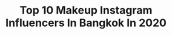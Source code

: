 ---
title: Top 10 Makeup Instagram Influencers In Bangkok In 2020
description: >-
  Find top makeup Instagram influencers in Bangkok in 2020. Most popular hashtags: #makeup #fashion #bangkok.
platform: Instagram
hits: 24
text_top: See the best Instagram accounts on inBeat.
text_bottom: inBeat holds 24 Instagram influencers like this in Bangkok, Thailand for you to work with.
profiles:
  - username: "ssomon"
    fullname: >-
      E S M O N :)
    bio: >-
      👑 MISS TIFFANY UNIVERSE 2018 • 1st Runner Up Miss International Queen 2019 🦋Owner : @esbua.style Contact LINE ID : ninlagar 📞084-2656429 ,083-9161969
    location: "Thailand"
    followers: 25806
    engagement: 452
    commentsToLikes: 0.006564
    id: ck15s4abmb5fj0i19romj7fhh
    verified: false
    hashtags: "#frontrowathome, #set5, #set4, #esmonacademy"
  - username: "mojiratchayaa"
    fullname: >-
      Mo Jiratchaya Sirimongkolnawin
    bio: >-
      MTU - MIQ 2016 Director of talent model & influencer management @felineagency Contact : 064-198-2469
    location: "Thailand"
    followers: 161049
    engagement: 291
    commentsToLikes: 0.006829
    id: ck6tud8hcfo1l0j71urvykqxs
    verified: true
    hashtags: "#themostlovedserum, #freshloveth, #tflightandsymmetry, #tfface"
  - username: "maew_makeup"
    fullname: >-
      MAEW Tasanapong (พี่แมว)
    bio: >-
      Professional make up artist. Bangkok ติดต่องาน line> maew_makeup ✨Hope you enjoy my works and pictures I shared..❤️
    location: "Thailand"
    followers: 131220
    engagement: 89
    commentsToLikes: 0.010924
    id: ck6u0ptbch3900j71jo0zuhev
    verified: false
    hashtags: "#weddingreception, #bridebymaew, #makeupby, #suqquthailand"
  - username: "b_boomm"
    fullname: >-
      Boom W.
    bio: >-
      🎧DJ.BOOM @ HITZ955 💕 🎤Mc / actress / freelance คุณมด 082-464-4562 ,063-691-6663
    location: "Thailand"
    followers: 558181
    engagement: 167
    commentsToLikes: 0.004819
    id: ck13d68ro3vnm0i19a9gazopy
    verified: true
    hashtags: "#ilovelancome, #season, #circleofsociety, #powerful"
  - username: "app.coll"
    fullname: >-
      App.Coll
    bio: >-
      👩‍🎓Law| 👩‍💻#realestate |#travel 🇮🇩🇱🇦🇸🇬🇰🇭🇭🇰🇻🇳🇲🇾🇩🇪🇨🇿🇧🇪🇳🇱🇪🇸🇵🇹🇬🇷🇦🇹🇮🇹🇨🇭🇫🇷🇹🇷🇵🇱🇭🇺🇷🇸 🛒For 21+@wine_all_day 🛒Shopping My Collection @spritz_clothing 📍#Bangkok
    location: "Thailand"
    followers: 13350
    engagement: 1607
    commentsToLikes: 0.058934
    id: ckaoxrshcegax0i78l9dyxfyz
    verified: false
    hashtags: "#outfit, #latex, #thailand, #tan"
  - username: "yamy2p"
    fullname: >-
      Yam Poramate
    bio: >-
      Mister​ ​Universe​ Bangkok​ 2019​ 🇹🇭 MC​'50​ We Run ABM​ MFU'14 AOT​ VTCC 61 CMU AGRO FE'​54
    location: "Thailand"
    followers: 16525
    engagement: 1073
    commentsToLikes: 0.014751
    id: ck5q253yqebb40i11e69r5di2
    verified: false
    hashtags: "#omgsportswear, #omgboy, #streetwear, #onmygame"
  - username: "adriikuhn"
    fullname: >-
      Adriana Kuhn
    bio: >-
      Gaúcha, 24. | 🇧🇷 🦀 • Traveling around the world • 🌎 - 🇩🇪 🇨🇳 🇪🇸 🇺🇸 🇫🇷 🇭🇰 🇮🇳 🇮🇩 🇲🇾 🇲🇲 🇵🇾 🇸🇬 🇹🇭🇺🇾 📍- Bangkok, Thailand
    location: "Thailand"
    followers: 6308
    engagement: 697
    commentsToLikes: 0.120219
    id: ckf5riz4ecu4x0j23rpeeyhem
    verified: false
    hashtags: "#underwear, #jakarta, #eventos, #style"
  - username: "risapong"
    fullname: >-
      Risa Pongpruksatol (Phun)⭐️
    bio: >-
      Colourful Outside yet Simple on the Inside⭐️ London College of Fashion, UAL 2015🎓 London School of Beauty & Makeup 2016💄 NIS class of 2011📝
    location: "Thailand"
    followers: 16470
    engagement: 355
    commentsToLikes: 0.031770
    id: ck8sy6kgijvvb0j787w9q32i5
    verified: false
    hashtags: "#tiktokthailand, #tiktok, #tiktokdance, #mut2020"
  - username: "armytoast"
    fullname: >-
      Makeup Artist • Thailand
    bio: >-
      Army Achawin 📍Bangkok 🇹🇭 📌For work enquiries 📱 0946961965 🇹🇭🇬🇧 📱 Line ID :: armytoast #สวยทุกวี่สวยทุกวัน
    location: "Thailand"
    followers: 66711
    engagement: 228
    commentsToLikes: 0.019154
    id: ck5cghtjiovfz0i114uaz1zuq
    verified: false
    hashtags: "#asian, #superstar, #saint, #luxurybeautybyarmytoast"
  - username: "newwy_official"
    fullname: >-
      Be Humble🌸💓
    bio: >-
      🇹🇭THAI |FHM Model |Tan |Gym Addicted 📍Based in Bangkok, Thailand📍 เจ้าของแบรนด์ @mytan.th ☀️🥥🌴 #น้ำมันอาบแดด #น้ำมันผิวแทน #organic -WORK PLEASE DM-
    location: "Thailand"
    followers: 56839
    engagement: 143
    commentsToLikes: 0.025051
    id: ck55oxbb99boi0i11sdxrlv2b
    verified: false
    hashtags: "#travel, #photooftheday, #pics, #photography"
---